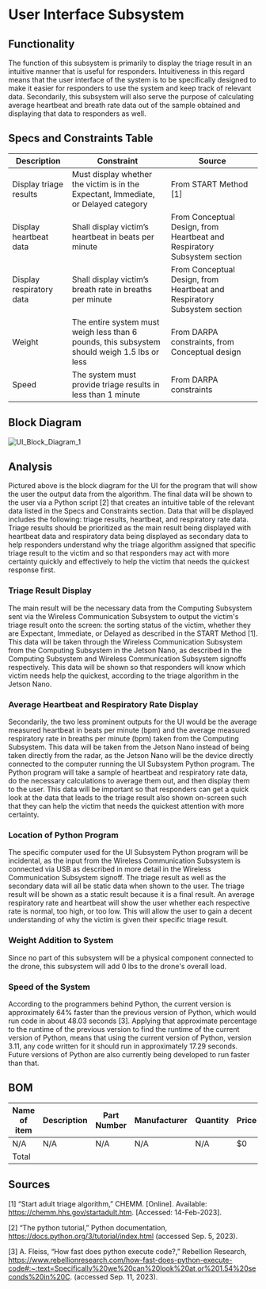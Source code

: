 # User Interface Subsystem

## Functionality

The function of this subsystem is primarily to display the triage result in an intuitive manner that is useful for responders. Intuitiveness in this regard means that the user interface of the system is to be specifically designed to make it easier for responders to use the system and keep track of relevant data. Secondarily, this subsystem will also serve the purpose of calculating average heartbeat and breath rate data out of the sample obtained and displaying that data to responders as well.

## Specs and Constraints Table

| Description | Constraint | Source |
|-------------|------------|--------|
| Display triage results | Must display whether the victim is in the Expectant, Immediate, or Delayed category | From START Method [1] |
| Display heartbeat data | Shall display victim’s heartbeat in beats per minute | From Conceptual Design, from Heartbeat and Respiratory Subsystem section |
| Display respiratory data | Shall display victim’s breath rate in breaths per minute | From Conceptual Design, from Heartbeat and Respiratory Subsystem section |
| Weight | 	The entire system must weigh less than 6 pounds, this subsystem should weigh 1.5 lbs or less | From DARPA constraints, from Conceptual design |
| Speed | The system must provide triage results in less than 1 minute | From DARPA constraints |

## Block Diagram
![UI_Block_Diagram_1](https://github.com/Michaelwwest98/DARPA-Drone-Triage-Sensing-System/blob/Michaelwwest98-ui-subsystem-signoff/Documentation/Images/UI_Block_Diagram_1.JPG)

## Analysis
Pictured above is the block diagram for the UI for the program that will show the user the output data from the algorithm. The final data will be shown to the user via a Python script [2] that creates an intuitive table of the relevant data listed in the Specs and Constraints section. Data that will be displayed includes the following: triage results, heartbeat, and respiratory rate data. Triage results should be prioritized as the main result being displayed with heartbeat data and respiratory data being displayed as secondary data to help responders understand why the triage algorithm assigned that specific triage result to the victim and so that responders may act with more certainty quickly and effectively to help the victim that needs the quickest response first.

### Triage Result Display
The main result will be the necessary data from the Computing Subsystem sent via the Wireless Communication Subsystem to output the victim's triage result onto the screen: the sorting status of the victim, whether they are Expectant, Immediate, or Delayed as described in the START Method [1]. This data will be taken through the Wireless Communication Subsystem from the Computing Subsystem in the Jetson Nano, as described in the Computing Subsystem and Wireless Communication Subsystem signoffs respectively. This data will be shown so that responders will know which victim needs help the quickest, according to the triage algorithm in the Jetson Nano. 

### Average Heartbeat and Respiratory Rate Display
Secondarily, the two less prominent outputs for the UI would be the average measured heartbeat in beats per minute (bpm) and the average measured respiratory rate in breaths per minute (bpm) taken from the Computing Subsystem. This data will be taken from the Jetson Nano instead of being taken directly from the radar, as the Jetson Nano will be the device directly connected to the computer running the UI Subsystem Python program. The Python program will take a sample of heartbeat and respiratory rate data, do the necessary calculations to average them out, and then display them to the user. This data will be important so that responders can get a quick look at the data that leads to the triage result also shown on-screen such that they can help the victim that needs the quickest attention with more certainty. 

### Location of Python Program
The specific computer used for the UI Subsystem Python program will be incidental, as the input from the Wireless Communication Subsystem is connected via USB as described in more detail in the Wireless Communication Subsystem signoff. The triage result as well as the secondary data will all be static data when shown to the user. The triage result will be shown as a static result because it is a final result. An average respiratory rate and heartbeat will show the user whether each respective rate is normal, too high, or too low. This will allow the user to gain a decent understanding of why the victim is given their specific triage result.

### Weight Addition to System
Since no part of this subsystem will be a physical component connected to the drone, this subsystem will add 0 lbs to the drone's overall load.

### Speed of the System
According to the programmers behind Python, the current version is approximately 64% faster than the previous version of Python, which would run code in about 48.03 seconds [3]. Applying that approximate percentage to the runtime of the previous version to find the runtime of the current version of Python, means that using the current version of Python, version 3.11, any code written for it should run in approximately 17.29 seconds. Future versions of Python are also currently being developed to run faster than that.

## BOM
| Name of item | Description | Part Number | Manufacturer | Quantity | Price | Total |
|--------------|-------------|-------------|--------------|----------|-------|-------|
| N/A | N/A | N/A | N/A | N/A | $0 | $0 |
|Total |  |  |  |  |  | $0 |

## Sources
[1] “Start adult triage algorithm,” CHEMM. [Online]. Available: https://chemm.hhs.gov/startadult.htm. [Accessed: 14-Feb-2023].

[2] “The python tutorial,” Python documentation, https://docs.python.org/3/tutorial/index.html (accessed Sep. 5, 2023). 

[3] A. Fleiss, “How fast does python execute code?,” Rebellion Research, https://www.rebellionresearch.com/how-fast-does-python-execute-code#:~:text=Specifically%20we%20can%20look%20at,or%201.54%20seconds%20in%20C. (accessed Sep. 11, 2023). 

